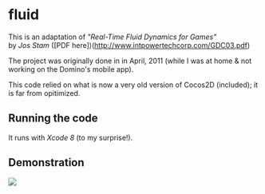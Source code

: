 # fluid

This is an adaptation of _"Real-Time Fluid Dynamics for Games"_  
by *Jos Stam* ([PDF here])(http://www.intpowertechcorp.com/GDC03.pdf)

The project was originally done in in April, 2011 (while I was at home & not working on the Domino's mobile app).

This code relied on what is now a very old version of Cocos2D (included); it is far from opitimized.

## Running the code

It runs with *Xcode 8* (to my surprise!).

## Demonstration

<img src="./fluid.m4v" />
